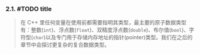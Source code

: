 
### 2.1. #TODO title
> 在 C++ 里任何变量在使用前都需要指明其类型，最主要的原子数据类型有：整数(`int`)、浮点数(`float`)、双精度浮点数(`double`)、布尔值(`bool`)、字符型(`char`)以及专门用于存储内存地址的指针(pointer)类型。我们在之后的章节中会探讨更复杂的复合数据类型。
